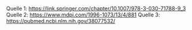 Quelle 1: https://link.springer.com/chapter/10.1007/978-3-030-71788-9_3
Quelle 2: https://www.mdpi.com/1996-1073/13/4/881
Quelle 3: https://pubmed.ncbi.nlm.nih.gov/38077532/
